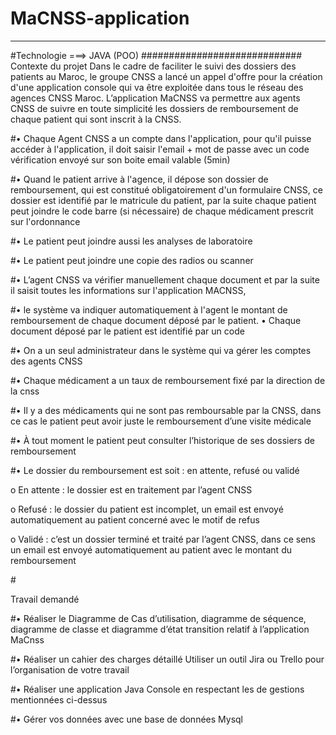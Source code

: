 # MaCNSS-application
 ----------------------------------------------------------------------------------------------------
 #Technologie ===> JAVA (POO)
 #############################
 Contexte du projet
Dans le cadre de faciliter le suivi des dossiers des patients au Maroc, le groupe CNSS a lancé un appel d'offre pour la création d'une application console qui va être exploitée dans tous le réseau des agences CNSS Maroc. L’application MaCNSS va permettre aux agents CNSS de suivre en toute simplicité les dossiers de remboursement de chaque patient qui sont inscrit à la CNSS.

#• Chaque Agent CNSS a un compte dans l'application, pour qu'il puisse accéder à l'application, il doit saisir l'email + mot de passe avec un code vérification envoyé sur son boite email valable (5min)

#• Quand le patient arrive à l'agence, il dépose son dossier de remboursement, qui est constitué obligatoirement d'un formulaire CNSS, ce dossier est identifié par le matricule du patient, par la suite chaque patient peut joindre le code barre (si nécessaire) de chaque médicament prescrit sur l'ordonnance

#• Le patient peut joindre aussi les analyses de laboratoire

#• Le patient peut joindre une copie des radios ou scanner

#• L’agent CNSS va vérifier manuellement chaque document et par la suite il saisit toutes les informations sur l'application MACNSS,

#• le système va indiquer automatiquement à l'agent le montant de remboursement de chaque document déposé par le patient. • Chaque document déposé par le patient est identifié par un code

#• On a un seul administrateur dans le système qui va gérer les comptes des agents CNSS

#• Chaque médicament a un taux de remboursement fixé par la direction de la cnss

#• Il y a des médicaments qui ne sont pas remboursable par la CNSS, dans ce cas le patient peut avoir juste le remboursement d’une visite médicale

#• À tout moment le patient peut consulter l’historique de ses dossiers de remboursement

#• Le dossier du remboursement est soit : en attente, refusé ou validé

o En attente : le dossier est en traitement par l’agent CNSS

o Refusé : le dossier du patient est incomplet, un email est envoyé automatiquement au patient concerné avec le motif de refus

o Validé : c’est un dossier terminé et traité par l’agent CNSS, dans ce sens un email est envoyé automatiquement au patient avec le montant du remboursement

#​

Travail demandé

#• Réaliser le Diagramme de Cas d’utilisation, diagramme de séquence, diagramme de classe et diagramme d’état transition relatif à l’application MaCnss

#• Réaliser un cahier des charges détaillé Utiliser un outil Jira ou Trello pour l’organisation de votre travail

#• Réaliser une application Java Console en respectant les de gestions mentionnées ci-dessus

#• Gérer vos données avec une base de données Mysql
